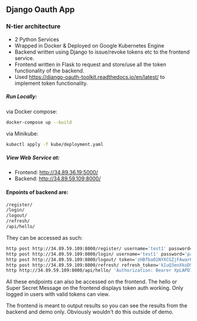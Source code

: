 Django Oauth App
-
### N-tier architecture
- 2 Python Services
- Wrapped in Docker & Deployed on Google Kubernetes Engine
- Backend written using Django to issue/revoke tokens etc to the frontend service.
- Frontend written in Flask to request and store/use all the token functionality of the backend.
- Used https://django-oauth-toolkit.readthedocs.io/en/latest/ to implement token functionality.

##### Run Locally:
via Docker compose:
```bash
docker-compose up --build
```

via Minikube:
```bash
kubectl apply -f kube/deployment.yaml
```

##### View Web Service at:
- Frontend: http://34.89.36.19:5000/
- Backend: http://34.89.59.109:8000/

#### Enpoints of backend are:
```bash
/register/
/login/
/logout/
/refresh/
/api/hello/
```

They can be accessed as such:
```bash
http post http://34.89.59.109:8000/register/ username='test1' password='password'
http post http://34.89.59.109:8000/login/ username='test1' password='password'
http post http://34.89.59.109:8000/logout/ token='zHBfbaO1NYXCGZjFAwarKtVKom3hxw'
http post http://34.89.59.109:8000/refresh/ refresh_token='kIuQ3enXkoDSS1Q4pEYr7uOgr6snX3'
http http://34.89.59.109:8000/api/hello/ 'Authorization: Bearer XpLAPD7fpViEsknIWR8XyThvlKpIxl'
```

All these endpoints can also be accessed on the frontend. The hello or Super Secret Message on the frontend displays token auth working. Only logged in users with valid tokens can view.

The frontend is meant to output results so you can see the results from the backend and demo only. Obviously wouldn't do this outside of demo.